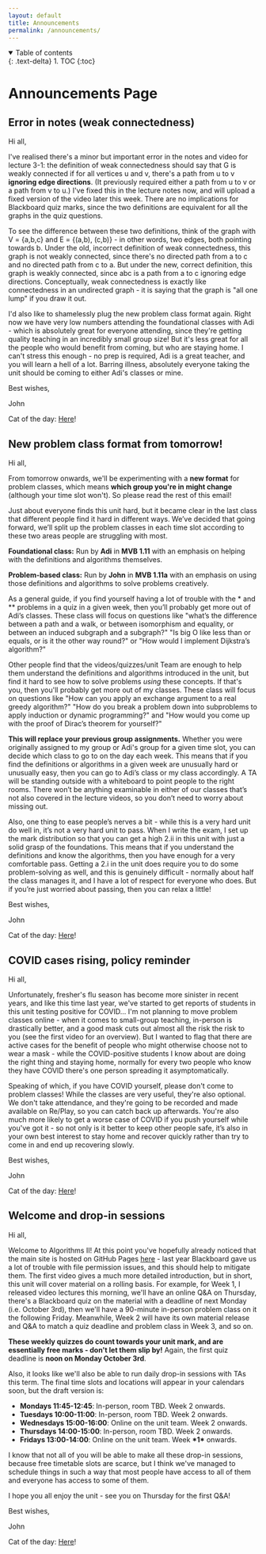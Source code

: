 ```yaml
---
layout: default
title: Announcements
permalink: /announcements/
---
```

<details open markdown="block">
<summary>
Table of contents
</summary>
{: .text-delta}
1. TOC
{:toc}
</details>

# Announcements Page

## Error in notes (weak connectedness)

Hi all,

I've realised there's a minor but important error in the notes and video for lecture 3-1: the definition of weak connectedness should say that G is weakly connected if for all vertices u and v, there's a path from u to v **ignoring edge directions**. (It previously required either a path from u to v or a path from v to u.) I've fixed this in the lecture notes now, and will upload a fixed version of the video later this week. There are no implications for Blackboard quiz marks, since the two definitions are equivalent for all the graphs in the quiz questions. 

To see the difference between these two definitions, think of the graph with V = {a,b,c} and E = {(a,b), (c,b)} - in other words, two edges, both pointing towards b. Under the old, incorrect definition of weak connectedness, this graph is not weakly connected, since there's no directed path from a to c and no directed path from c to a. But under the new, correct definition, this graph is weakly connected, since abc is a path from a to c ignoring edge directions. Conceptually, weak connectedness is exactly like connectedness in an undirected graph - it is saying that the graph is "all one lump" if you draw it out. 

I'd also like to shamelessly plug the new problem class format again. Right now we have very low numbers attending the foundational classes with Adi - which is absolutely great for everyone attending, since they're getting quality teaching in an incredibly small group size! But it's less great for all the people who would benefit from coming, but who are staying home. I can't stress this enough - no prep is required, Adi is a great teacher, and you will learn a hell of a lot. Barring illness, absolutely everyone taking the unit should be coming to either Adi's classes or mine.

Best wishes,

John

Cat of the day: [Here](https://imgur.com/dgTmhaI)!

## New problem class format from tomorrow!

Hi all,

From tomorrow onwards, we'll be experimenting with a **new format** for problem classes, which means **which group you're in might change** (although your time slot won't). So please read the rest of this email! 

Just about everyone finds this unit hard, but it became clear in the last class that different people find it hard in different ways. We’ve decided that going forward, we’ll split up the problem classes in each time slot according to these two areas people are struggling with most.

**Foundational class:** Run by **Adi** in **MVB 1.11** with an emphasis on helping with the definitions and algorithms themselves.

**Problem-based class:** Run by **John** in **MVB 1.11a** with an emphasis on using those definitions and algorithms to solve problems creatively.

As a general guide, if you find yourself having a lot of trouble with the \* and \*\* problems in a quiz in a given week, then you’ll probably get more out of Adi’s classes. These class will focus on questions like "what’s the difference between a path and a walk, or between isomorphism and equality, or between an induced subgraph and a subgraph?" "Is big O like less than or equals, or is it the other way round?" or "How would I implement Dijkstra’s algorithm?"

Other people find that the videos/quizzes/unit Team are enough to help them understand the definitions and algorithms introduced in the unit, but find it hard to see how to solve problems *using* these concepts. If that's you, then you'll probably get more out of my classes. These class will focus on questions like "How can you apply an exchange argument to a real greedy algorithm?" "How do you break a problem down into subproblems to apply induction or dynamic programming?" and "How would you come up with the proof of Dirac’s theorem for yourself?"

**This will replace your previous group assignments.** Whether you were originally assigned to my group or Adi's group for a given time slot, you can decide which class to go to on the day each week. This means that if you find the definitions or algorithms in a given week are unusually hard or unusually easy, then you can go to Adi’s class or my class accordingly. A TA will be standing outside with a whiteboard to point people to the right rooms. There won’t be anything examinable in either of our classes that’s not also covered in the lecture videos, so you don’t need to worry about missing out.

Also, one thing to ease people’s nerves a bit - while this is a very hard unit do well in, it’s not a very hard unit to pass. When I write the exam, I set up the mark distribution so that you can get a high 2.ii in this unit with just a solid grasp of the foundations. This means that if you understand the definitions and know the algorithms, then you have enough for a very comfortable pass. Getting a 2.i in the unit does require you to do some problem-solving as well, and this is genuinely difficult - normally about half the class manages it, and I have a lot of respect for everyone who does. But if you’re just worried about passing, then you can relax a little!

Best wishes,

John

Cat of the day: [Here](https://v.redd.it/b23c2pw5kvq91)!

## COVID cases rising, policy reminder

Hi all,

Unfortunately, fresher's flu season has become more sinister in recent years, and like this time last year, we've started to get reports of students in this unit testing positive for COVID... I'm not planning to move problem classes online - when it comes to small-group teaching, in-person is drastically better, and a good mask cuts out almost all the risk the risk to you (see the first video for an overview). But I wanted to flag that there are active cases for the benefit of people who might otherwise choose not to wear a mask - while the COVID-positive students I know about are doing the right thing and staying home, normally for every two people who know they have COVID there's one person spreading it asymptomatically.

Speaking of which, if you have COVID yourself, please don't come to problem classes! While the classes are very useful, they're also optional. We don't take attendance, and they're going to be recorded and made available on Re/Play, so you can catch back up afterwards. You're also much more likely to get a worse case of COVID if you push yourself while you've got it - so not only is it better to keep other people safe, it’s also in your own best interest to stay home and recover quickly rather than try to come in and end up recovering slowly.

Best wishes,

John

Cat of the day: [Here](https://img.freepik.com/premium-photo/cat-protective-medical-mask-protective-face-mask-animals-covid-19-coronovirus_36325-3303.jpg?w=2000)!

## Welcome and drop-in sessions

Hi all,

Welcome to Algorithms II! At this point you've hopefully already noticed that the main site is hosted on GitHub Pages [here](http://uob-cs-algorithms-ii.github.io) - last year Blackboard gave us a lot of trouble with file permission issues, and this should help to mitigate them. The first video gives a much more detailed introduction, but in short, this unit will cover material on a rolling basis. For example, for Week 1, I released video lectures this morning, we'll have an online Q&A on Thursday, there's a Blackboard quiz on the material with a deadline of next Monday (i.e. October 3rd), then we'll have a 90-minute in-person problem class on it the following Friday. Meanwhile, Week 2 will have its own material release and Q&A to match a quiz deadline and problem class in Week 3, and so on. 

**These weekly quizzes do count towards your unit mark, and are essentially free marks - don't let them slip by!** Again, the first quiz deadline is **noon on Monday October 3rd**.

Also, it looks like we'll also be able to run daily drop-in sessions with TAs this term. The final time slots and locations will appear in your calendars soon, but the draft version is:

* **Mondays 11:45-12:45**:  In-person, room TBD. Week 2 onwards.
* **Tuesdays 10:00-11:00**: In-person, room TBD. Week 2 onwards.
* **Wednesdays 15:00-16:00**: Online on the unit team. Week 2 onwards.
* **Thursdays 14:00-15:00**: In-person, room TBD. Week 2 onwards.
* **Fridays 13:00-14:00**: Online on the unit team. Week **\*1\*** onwards.

I know that not all of you will be able to make all these drop-in sessions, because free timetable slots are scarce, but I think we've managed to schedule things in such a way that most people have access to all of them and everyone has access to some of them.

I hope you all enjoy the unit - see you on Thursday for the first Q&A!

Best wishes,

John

Cat of the day: [Here](https://i.imgur.com/JLiyZa4.mp4)!